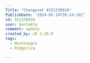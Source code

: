 ```yaml
---
Title: "Changeset #151330918"
PublishDate: "2024-05-14T20:24:19Z"
id: 151330918
user: kentakta
comment: update
created_by: iD 2.29.0
tags:
  - Montenegro
  - Podgorica

---
```

